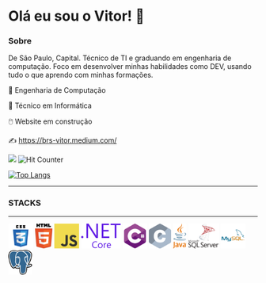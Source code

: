 # Olá eu sou o Vitor! :vulcan_salute:



### Sobre

De São Paulo, Capital. Técnico de TI e graduando em engenharia de computação. Foco em desenvolver minhas habilidades como DEV, usando tudo o que aprendo com minhas formações. 

:medal_sports: Engenharia de Computação

:medal_sports: Técnico em Informática

:computer_mouse: Website em construção

:writing_hand: https://brs-vitor.medium.com/


![](https://komarev.com/ghpvc/?username=silvabrvitor) ![Hit Counter](https://visitor-badge.laobi.icu/badge?page_id=silvabrvitor.silvabrvitor)

[![Top Langs](https://github-readme-stats.vercel.app/api/top-langs/?username=silvabrvitor&layout=compact)](https://github.com/silvabrvitor/github-readme-stats)

<hr>

### STACKS

<hr>

<img height="50" src="css3.svg"> <img height="50" src="html5.svg"> <img height="50" src="logo-javascript.svg"> <img height="50" src="dot-net-core-7.svg"> <img height="50" src="c--4.svg"> <img height="50" src="c-2975.svg"> <img height="50" src="java-4.svg"> <img height="50" src="microsoft-sql-server-seeklogo.com.svg">	<img height="50" src="mysql-5.svg"> <img height="50" src="postgresql.svg"> 
